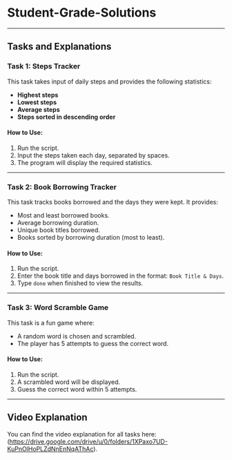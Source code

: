 # Student-Grade-Solutions

---

## Tasks and Explanations

### **Task 1: Steps Tracker**
This task takes input of daily steps and provides the following statistics:
- **Highest steps**
- **Lowest steps**
- **Average steps**
- **Steps sorted in descending order**

#### **How to Use:**
1. Run the script.
2. Input the steps taken each day, separated by spaces.
3. The program will display the required statistics.

---

### **Task 2: Book Borrowing Tracker**
This task tracks books borrowed and the days they were kept. It provides:
- Most and least borrowed books.
- Average borrowing duration.
- Unique book titles borrowed.
- Books sorted by borrowing duration (most to least).

#### **How to Use:**
1. Run the script.
2. Enter the book title and days borrowed in the format: `Book Title & Days`.
3. Type `done` when finished to view the results.

---

### **Task 3: Word Scramble Game**
This task is a fun game where:
- A random word is chosen and scrambled.
- The player has 5 attempts to guess the correct word.

#### **How to Use:**
1. Run the script.
2. A scrambled word will be displayed.
3. Guess the correct word within 5 attempts.

---

## Video Explanation
You can find the video explanation for all tasks here: (https://drive.google.com/drive/u/0/folders/1XPaxo7UD-KuPnOlHoPLZdNnEnNqAThAc).

